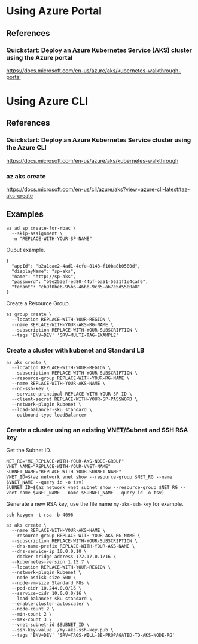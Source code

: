 # Using Azure Portal

## References

### Quickstart: Deploy an Azure Kubernetes Service (AKS) cluster using the Azure portal

https://docs.microsoft.com/en-us/azure/aks/kubernetes-walkthrough-portal

# Using Azure CLI

## References

### Quickstart: Deploy an Azure Kubernetes Service cluster using the Azure CLI

https://docs.microsoft.com/en-us/azure/aks/kubernetes-walkthrough

### az aks create

https://docs.microsoft.com/en-us/cli/azure/aks?view=azure-cli-latest#az-aks-create

## Examples

```
az ad sp create-for-rbac \
  --skip-assignment \
  -n "REPLACE-WITH-YOUR-SP-NAME"
```

Ouput example.

```
{
  "appId": "b2a1cae2-4ad1-4cfe-8143-f10ba8b0580d",
  "displayName": "sp-aks",
  "name": "http://sp-aks",
  "password": "b9e253ef-ed80-44bf-ba51-5631f1e4caf6",
  "tenant": "cb9f0be6-95b6-46bb-9cd5-a67e5d5500a8"
}
```

Create a Resource Group.

```
az group create \
  --location REPLACE-WITH-YOUR-REGION \
  --name REPLACE-WITH-YOUR-AKS-RG-NAME \
  --subscription REPLACE-WITH-YOUR-SUBSCRIPTION \
  --tags 'ENV=DEV' 'SRV=MULTI-TAG-EXAMPLE'
```

### Create a cluster with kubenet and Standard LB

```
az aks create \
  --location REPLACE-WITH-YOUR-REGION \
  --subscription REPLACE-WITH-YOUR-SUBSCRIPTION \
  --resource-group REPLACE-WITH-YOUR-RG-NAME \
  --name REPLACE-WITH-YOUR-AKS-NAME \
  --no-ssh-key \
  --service-principal REPLACE-WITH-YOUR-SP-ID \
  --client-secret REPLACE-WITH-YOUR-SP-PASSWORD \
  --network-plugin kubenet \
  --load-balancer-sku standard \
  --outbound-type loadBalancer
```

### Create a cluster using an existing VNET/Subnet and SSH RSA key

Get the Subnet ID.

```
NET_RG="MC_REPLACE-WITH-YOUR-AKS-NODE-GROUP"
VNET_NAME="REPLACE-WITH-YOUR-VNET-NAME"
SUBNET_NAME="REPLACE-WITH-YOUR-SUBNET-NAME"
VNET_ID=$(az network vnet show --resource-group $NET_RG --name $VNET_NAME --query id -o tsv)
SUBNET_ID=$(az network vnet subnet show --resource-group $NET_RG --vnet-name $VNET_NAME --name $SUBNET_NAME --query id -o tsv)
```

Generate a new RSA key, use the file name `my-aks-ssh-key` for example.

```
ssh-keygen -t rsa -b 4096
```

```
az aks create \
  --name REPLACE-WITH-YOUR-AKS-NAME \
  --resource-group REPLACE-WITH-YOUR-AKS-RG-NAME \
  --subscription REPLACE-WITH-YOUR-SUBSCRIPTION \
  --dns-name-prefix REPLACE-WITH-YOUR-AKS-NAME \
  --dns-service-ip 10.0.0.10 \
  --docker-bridge-address 172.17.0.1/16 \
  --kubernetes-version 1.15.7 \
  --location REPLACE-WITH-YOUR-REGION \
  --network-plugin kubenet \
  --node-osdisk-size 500 \
  --node-vm-size Standard_F8s \
  --pod-cidr 10.244.0.0/16 \
  --service-cidr 10.0.0.0/16 \
  --load-balancer-sku standard \
  --enable-cluster-autoscaler \
  --node-count 2 \
  --min-count 2 \
  --max-count 3 \
  --vnet-subnet-id $SUBNET_ID \
  --ssh-key-value ./my-aks-ssh-key.pub \
  --tags 'ENV=DEV' 'SRV=TAGS-WILL-BE-PROPAGATED-TO-AKS-NODE-RG'
```